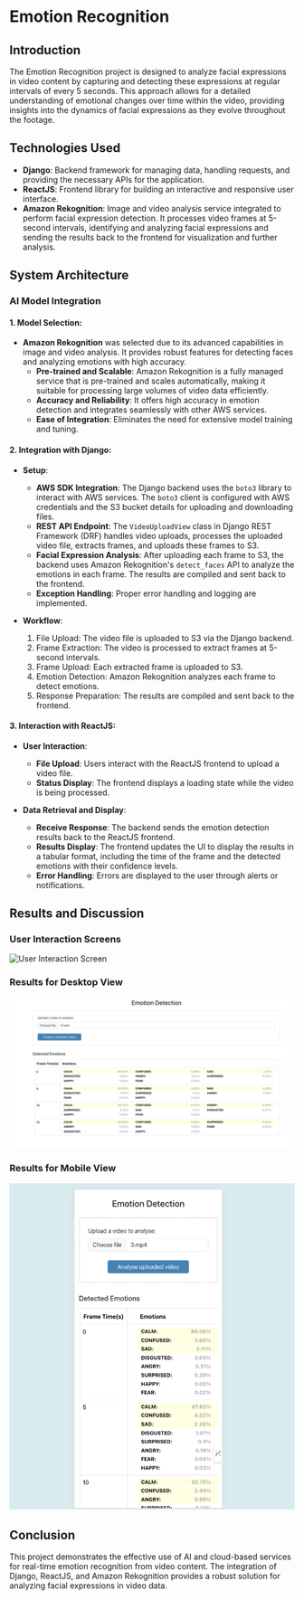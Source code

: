 # Emotion Recognition

## Introduction
The Emotion Recognition project is designed to analyze facial expressions in video content by capturing and detecting these expressions at regular intervals of every 5 seconds. This approach allows for a detailed understanding of emotional changes over time within the video, providing insights into the dynamics of facial expressions as they evolve throughout the footage.

## Technologies Used
- **Django**: Backend framework for managing data, handling requests, and providing the necessary APIs for the application.
- **ReactJS**: Frontend library for building an interactive and responsive user interface.
- **Amazon Rekognition**: Image and video analysis service integrated to perform facial expression detection. It processes video frames at 5-second intervals, identifying and analyzing facial expressions and sending the results back to the frontend for visualization and further analysis.

## System Architecture

### AI Model Integration
#### 1. Model Selection:
- **Amazon Rekognition** was selected due to its advanced capabilities in image and video analysis. It provides robust features for detecting faces and analyzing emotions with high accuracy.
  - **Pre-trained and Scalable**: Amazon Rekognition is a fully managed service that is pre-trained and scales automatically, making it suitable for processing large volumes of video data efficiently.
  - **Accuracy and Reliability**: It offers high accuracy in emotion detection and integrates seamlessly with other AWS services.
  - **Ease of Integration**: Eliminates the need for extensive model training and tuning.

#### 2. Integration with Django:
- **Setup**:
  - **AWS SDK Integration**: The Django backend uses the `boto3` library to interact with AWS services. The `boto3` client is configured with AWS credentials and the S3 bucket details for uploading and downloading files.
  - **REST API Endpoint**: The `VideoUploadView` class in Django REST Framework (DRF) handles video uploads, processes the uploaded video file, extracts frames, and uploads these frames to S3.
  - **Facial Expression Analysis**: After uploading each frame to S3, the backend uses Amazon Rekognition's `detect_faces` API to analyze the emotions in each frame. The results are compiled and sent back to the frontend.
  - **Exception Handling**: Proper error handling and logging are implemented.

- **Workflow**:
  1. File Upload: The video file is uploaded to S3 via the Django backend.
  2. Frame Extraction: The video is processed to extract frames at 5-second intervals.
  3. Frame Upload: Each extracted frame is uploaded to S3.
  4. Emotion Detection: Amazon Rekognition analyzes each frame to detect emotions.
  5. Response Preparation: The results are compiled and sent back to the frontend.

#### 3. Interaction with ReactJS:
- **User Interaction**:
  - **File Upload**: Users interact with the ReactJS frontend to upload a video file.
  - **Status Display**: The frontend displays a loading state while the video is being processed.
  
- **Data Retrieval and Display**:
  - **Receive Response**: The backend sends the emotion detection results back to the ReactJS frontend.
  - **Results Display**: The frontend updates the UI to display the results in a tabular format, including the time of the frame and the detected emotions with their confidence levels.
  - **Error Handling**: Errors are displayed to the user through alerts or notifications.

## Results and Discussion

### User Interaction Screens
![User Interaction Screen](./image/user_interaction_screen.png)

### Results for Desktop View
![Results for Desktop View](./image/desktop_view.png)

### Results for Mobile View
![Results for Mobile View](./image/mobile_view.png)

## Conclusion
This project demonstrates the effective use of AI and cloud-based services for real-time emotion recognition from video content. The integration of Django, ReactJS, and Amazon Rekognition provides a robust solution for analyzing facial expressions in video data.

